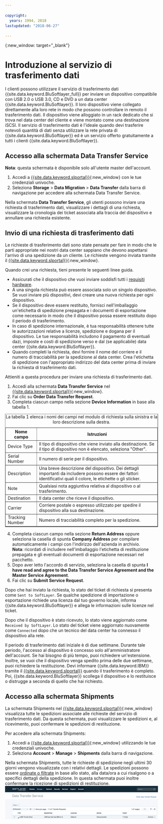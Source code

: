 ```yaml
---

copyright:
  years: 1994, 2018
lastupdated: "2018-06-27"

---
```

{:new_window: target="_blank"}

# Introduzione al servizio di trasferimento dati

I clienti possono utilizzare il servizio di trasferimento dati {{site.data.keyword.BluSoftlayer_full}} per inviare un dispositivo compatibile con USB 2.0 o USB 3.0, CD e DVD a un data center {{site.data.keyword.BluSoftlayer}}. Il loro dispositivo viene collegato direttamente alla loro rete in modo che possono controllare in remoto il trasferimento dati. Il dispositivo viene alloggiato in un rack dedicato che si trova nel data center del cliente e viene montato come una destinazione iSCSI. Il servizio di trasferimento dati è l'ideale quando devi trasferire notevoli quantità di dati senza utilizzare la rete privata di {{site.data.keyword.BluSoftlayer}} ed è un servizio offerto gratuitamente a tutti i clienti {{site.data.keyword.BluSoftlayer}}.

## Accesso alla schermata Data Transfer Service

**Nota**: questa schermata è disponibile solo all'utente master dell'account.

1. Accedi a [{{site.data.keyword.slportal}}](https://control.softlayer.com/){:new_window} con le tue credenziali univoche.
2. Seleziona **Storage** > **Data Migration** > **Data Transfer** dalla barra di navigazione per accedere alla schermata Data Transfer Service. <br/>

Nella schermata **Data Transfer Service**, gli utenti possono inviare una richiesta di trasferimento dati, visualizzare i dettagli di una richiesta, visualizzare la cronologia dei ticket associata alla traccia del dispositivo e annullare una richiesta esistente.

## Invio di una richiesta di trasferimento dati

Le richieste di trasferimento dati sono state pensate per fare in modo che le parti appropriate nei nostri data center sappiano che devono aspettarsi l'arrivo di una spedizione da un cliente. Le richieste vengono inviata tramite il [{{site.data.keyword.slportal}}](https://control.softlayer.com/){:new_window}. 

Quando crei una richiesta, tieni presente le seguenti linee guida.

- Assicurati che il dispositivo che vuoi inviare soddisfi tutti i [requisiti hardware](/docs/infrastructure/DataTransferService/data-transfer-service-faq.html).
- A una singola richiesta può essere associata solo un singolo dispositivo. Se vuoi inviare più dispositivi, devi creare una nuova richiesta per ogni dispositivo.
- Se il dispositivo deve essere restituito, fornisci nell'imballaggio un'etichetta di spedizione prepagata e i documenti di esportazione come necessario in modo che il dispositivo possa essere restituito dopo il periodo di trasferimento.
- In caso di spedizione internazionale, è tua responsabilità ottenere tutte le autorizzazioni relative a licenze, spedizione e dogana per il dispositivo. Le tue responsabilità includono il pagamento di eventuali dazi, imposte e costi di spedizione verso e dal (se applicabile) data center {{site.data.keyword.BluSoftlayer}}.
- Quando completi la richiesta, devi fornire il nome del corriere e il numero di tracciabilità per la spedizione al data center.  Crea l'etichetta di spedizione con l'appropriato indirizzo del data center prima di inviare la richiesta di trasferimento dati.

Attieniti a questa procedura per inviare una richiesta di trasferimento dati.

1. Accedi alla schermata **Data Transfer Service** nel [{{site.data.keyword.slportal}}](https://control.softlayer.com/){:new_window}.
2. Fai clic su **Order Data Transfer Request**.
3. Completa ciascun campo nella sezione **Device Information** in base alla tabella 1.
<table border="1">
<caption>La tabella 1 elenca i nomi dei campi nel modulo di richiesta sulla sinistra e la loro descrizione sulla destra.</caption> 
 <tr><th>Nome campo</th><th>Istruzioni</th></tr>
 <tr><td>Device Type</td><td>Il tipo di dispositivo che viene inviato alla destinazione. Se il tipo di dispositivo non è elencato, seleziona "Other".</td></tr>
 <tr><td>Serial Number</td><td> Il numero di serie per il dispositivo.</td></tr><tr><td>Description</td><td>Una breve descrizione del dispositivo. Dei dettagli importanti da includere possono essere dei fattori identificativi quali il colore, le etichette o gli sticker.</td></tr>
 <tr><td>Note</td><td>Qualsiasi nota aggiuntiva relativa al dispositivo o al trasferimento.</td></tr><tr><td>Destination</td><td>Il data center che riceve il dispositivo.</td></tr>
 <tr><td>Carrier</td><td>Corriere postale o espresso utilizzato per spedire il dispositivo alla sua destinazione.</td></tr>
 <tr><td>Tracking Number</td><td>Numero di tracciabilità completo per la spedizione.</td></tr>
 </table>

4. Completa ciascun campo nella sezione **Return Address** oppure seleziona la casella di spunta **Company Address** per compilare automaticamente i campi con l'indirizzo dell'azienda in archivio. <br/> **Nota**: ricordati di includere nell'imballaggio l'etichetta di restituzione prepagata e gli eventuali documenti di esportazione necessari nel pacchetto.
5. Dopo aver letto l'accordo di servizio, seleziona la casella di spunta **I have read and agree to the Data Transfer Service Agreement and the Master Service Agreement**.
6. Fai clic su **Submit Service Request**.

Dopo che hai inviato la richiesta, lo stato del ticket di richiesta si presenta come `Sent to SoftLayer`. Se qualche spedizione di importazione o esportazione richiede una licenza dal tuo governo locale, informa {{site.data.keyword.BluSoftlayer}} e allega le informazioni sulle licenze nel ticket.

Dopo che il dispositivo è stato ricevuto, lo stato viene aggiornato come `Received by SoftLayer`. Lo stato del ticket viene aggiornato nuovamente come `Connected` dopo che un tecnico del data center ha connesso il dispositivo alla rete. 

Il periodo di trasferimento dati iniziale è di due settimane. Durante tale periodo, l'accesso al dispositivo è concesso solo all'amministratore dell'account. Se hai bisogno di più tempo, puoi richiedere un'estensione. Inoltre, se vuoi che il dispositivo venga spedito prima delle due settimane, puoi richiedere la restituzione. Devi informare {{site.data.keyword.IBM}} tramite il [{{site.data.keyword.slportal}}](https://control.softlayer.com/) quando il trasferimento è completo. Poi, {{site.data.keyword.BluSoftlayer}} scollega il dispositivo e lo restituisce o distrugge a seconda di quello che hai richiesto.


## Accesso alla schermata Shipments

La schermata Shipments nel [{{site.data.keyword.slportal}}](https://control.softlayer.com/){:new_window} visualizza tutte le spedizioni associate alle richieste del servizio di trasferimento dati. Da questa schermata, puoi visualizzare le spedizioni e, al ricevimento, puoi confermare le spedizioni di restituzione. 

Per accedere alla schermata Shipments:

1. Accedi a [{{site.data.keyword.slportal}}](https://control.softlayer.com/){:new_window} utilizzando le tue credenziali univoche.
2. Seleziona **Account** > **Manage** > **Shipments** dalla barra di navigazione.

Nella schermata Shipments, tutte le richieste di spedizione negli ultimi 30 giorni vengono visualizzate con i relativi dettagli. Le spedizioni possono essere [ordinate o filtrate](sort-or-filter-shipments-list.html) in base allo stato, alla data/ora a cui risalgono o a specifici dettagli della spedizione. In questa schermata puoi inoltre confermare la ricezione di spedizioni di restituzione.
![Schermata Shipments](/images/DTSShipmentScreen1.png)
